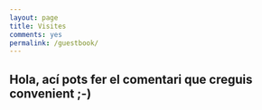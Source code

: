```yaml
---
layout: page
title: Visites
comments: yes
permalink: /guestbook/
---
```

## Hola, ací pots fer el comentari que creguis convenient ;-)


